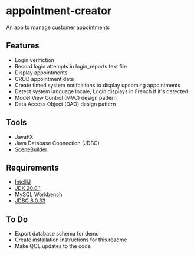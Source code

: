 # appointment-creator
An app to manage customer appointments
## Features
- Login verifiction
- Record login attempts in login_reports text file
- Display appointments
- CRUD appointment data
- Create timed system notifcaitons to display upcoming appointments
- Detect system language locale, Login displays in French if it's detected
- Model View Control (MVC) design pattern
- Data Access Object (DAO) design pattern
## Tools
- JavaFX 
- Java Database Connection (JDBC)
- [SceneBuilder](https://www.jetbrains.com/help/idea/opening-fxml-files-in-javafx-scene-builder.html)
## Requirements
- [IntelliJ](https://www.jetbrains.com/idea/)
- [JDK 20.0.1](https://www.oracle.com/java/technologies/javase/20-0-1-relnotes.html)
- [MySQL Workbench](https://dev.mysql.com/downloads/workbench/)
- [JDBC 8.0.33](https://dev.mysql.com/downloads/connector/j/?os=26)
## To Do
- Export database schema for demo
- Create installation instructions for this readme
- Make QOL updates to the code
